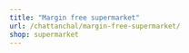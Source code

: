 ```yaml
---
title: "Margin free supermarket"
url: /chattanchal/margin-free-supermarket/
shop: supermarket
---
```

